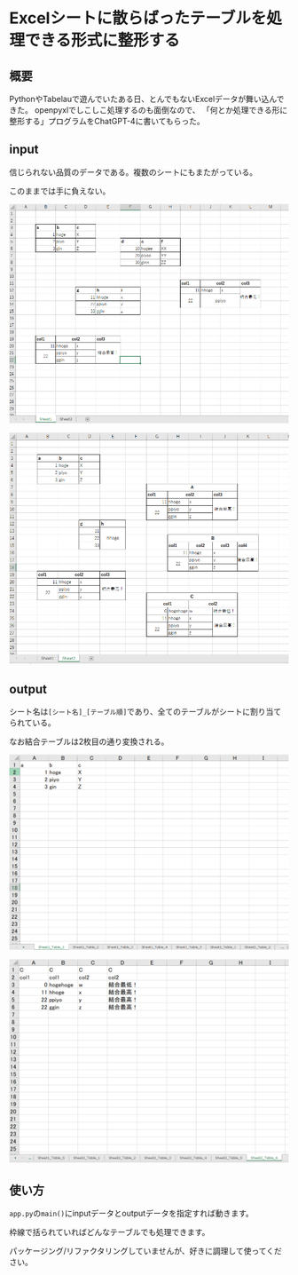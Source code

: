 # Excelシートに散らばったテーブルを処理できる形式に整形する
## 概要
PythonやTabelauで遊んでいたある日、とんでもないExcelデータが舞い込んできた。
openpyxlでしこしこ処理するのも面倒なので、
「何とか処理できる形に整形する」プログラムをChatGPT-4に書いてもらった。

## input
信じられない品質のデータである。複数のシートにもまたがっている。

このままでは手に負えない。

![img_1](./img/img_1.png)

![img_2](./img/img_2.png)

## output
シート名は`[シート名]_[テーブル順]`であり、全てのテーブルがシートに割り当てられている。

なお結合テーブルは2枚目の通り変換される。

![img_3](./img/img_3.png)

![img_4](./img/img_4.png)

## 使い方
`app.py`の`main()`にinputデータとoutputデータを指定すれば動きます。

枠線で括られていればどんなテーブルでも処理できます。

パッケージング/リファクタリングしていませんが、好きに調理して使ってください。